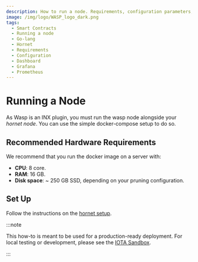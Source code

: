 ```yaml
---
description: How to run a node. Requirements, configuration parameters, dashboard configuration, and tests.
image: /img/logo/WASP_logo_dark.png
tags:
  - Smart Contracts
  - Running a node
  - Go-lang
  - Hornet
  - Requirements
  - Configuration
  - Dashboard
  - Grafana
  - Prometheus
---
```


# Running a Node

As Wasp is an INX plugin, you must run the wasp node alongside your _hornet node_. You can use the simple docker-compose setup to do so.

## Recommended Hardware Requirements

We recommend that you run the docker image on a server with:

* **CPU**: 8 core.
* **RAM**: 16 GB.
* **Disk space**: ~ 250 GB SSD, depending on your pruning configuration. 

## Set Up

Follow the instructions on the [hornet setup](/hornet/how_tos/using_docker/).

:::note

This how-to is meant to be used for a production-ready deployment. For local testing or development, please see the [IOTA Sandbox](/iota-sandbox/welcome).

:::
